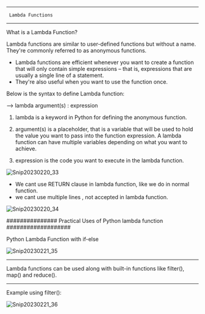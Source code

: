 *******************************
     Lambda Functions
*******************************

What is a Lambda Function?

Lambda functions are similar to user-defined functions but without a name. 
They're commonly referred to as anonymous functions.


* Lambda functions are efficient whenever you want to create a function that will only contain simple expressions – that is, 
expressions that are usually a single line of a statement. 
* They're also useful when you want to use the function once.

Below is the syntax to define Lambda function:


--> lambda argument(s) : expression


1) lambda is a keyword in Python for defining the anonymous function.
2) argument(s) is a placeholder, that is a variable that will be used to hold the value you want to pass into the function expression. 
 A lambda function can have multiple variables depending on what you want to achieve.
 
3) expression is the code you want to execute in the lambda function.

![Snip20230220_33](https://user-images.githubusercontent.com/93876736/220208420-edb2c93c-712b-4321-9690-40cd40ac9a1a.png)

* We cant use RETURN clause in lambda function, like we do in normal function.
* we cant use multiple lines , not accepted in lambda function.

![Snip20230220_34](https://user-images.githubusercontent.com/93876736/220209142-fc3e1f5a-6251-45b4-aadb-7b00172a9d8b.png)


 ###############  Practical Uses of Python lambda function ###################
 
 
 Python Lambda Function with if-else
 
 ![Snip20230221_35](https://user-images.githubusercontent.com/93876736/220333089-19b74d77-9bd1-4859-8e17-fb77d84a979a.png)
 
 ***************************
 Lambda functions can be used along with built-in functions like filter(), map() and reduce(). 
 ***************************
 
 
 Example using filter():
 
 ![Snip20230221_36](https://user-images.githubusercontent.com/93876736/220333872-82aa9dff-9fa7-4aa3-8485-fc5d1720fecd.png)


 
 

